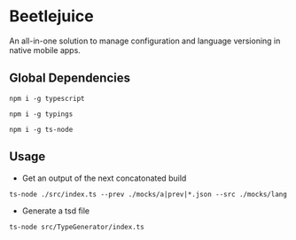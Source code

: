 # Beetlejuice
An all-in-one solution to manage configuration and language versioning in native mobile apps.

## Global Dependencies

`npm i -g typescript`

`npm i -g typings`

`npm i -g ts-node`


## Usage

- Get an output of the next concatonated build

`ts-node ./src/index.ts --prev ./mocks/a|prev|*.json --src ./mocks/lang`

- Generate a tsd file

`ts-node src/TypeGenerator/index.ts`